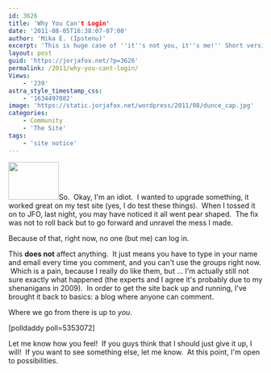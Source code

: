 ```yaml
---
id: 3626
title: 'Why You Can't Login'
date: '2011-08-05T16:38:07-07:00'
author: 'Mika E. (Ipstenu)'
excerpt: 'This is huge case of ''it''s not you, it''s me!'' Short version - Don''t worry, just leave a comment without logging in.'
layout: post
guid: 'https://jorjafox.net/?p=3626'
permalink: /2011/why-you-cant-login/
Views:
    - '239'
astra_style_timestamp_css:
    - '1634497082'
image: 'https://static.jorjafox.net/wordpress/2011/08/dunce_cap.jpg'
categories:
    - Community
    - 'The Site'
tags:
    - 'site notice'
---
```


<img class="alignleft size-thumbnail wp-image-3627" title="dunce_cap" src="//static.jorjafox.net/wordpress/2011/08/dunce_cap-210x140.jpg" alt="" width="100" height="75" />So.  Okay, I'm an idiot.  I wanted to upgrade something, it worked great on my test site (yes, I do test these things).  When I tossed it on to JFO, last night, you may have noticed it all went pear shaped.  The fix was not to roll back but to go forward and unravel the mess I made.

Because of that, right now, no one (but me) can log in.

This **does not** affect anything.  It just means you have to type in your name and email every time you comment, and you can't use the groups right now.  Which is a pain, because I really do like them, but ... I'm actually still not sure exactly what happened (the experts and I agree it's probably due to my shenanigans in 2009).  In order to get the site back up and running, I've brought it back to basics: a blog where anyone can comment.

Where we go from there is up to <em>you</em>.

[polldaddy poll=5353072]

Let me know how you feel!  If you guys think that I should just give it up, I will!  If you want to see something else, let me know.  At this point, I'm open to possibilities.
